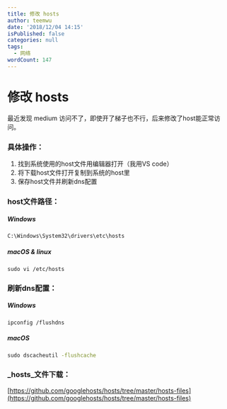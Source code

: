 ```yaml
---
title: 修改 hosts
author: teemwu
date: '2018/12/04 14:15'
isPublished: false
categories: null
tags:
  - 网络
wordCount: 147
---
```


# 修改 hosts

最近发现 medium 访问不了，即使开了梯子也不行，后来修改了host能正常访问。

### 具体操作：

1.  找到系统使用的host文件用编辑器打开（我用VS code）
2.  将下载host文件打开复制到系统的host里
3.  保存host文件并刷新dns配置  
      
    

### host文件路径：

##### Windows

```bat
C:\Windows\System32\drivers\etc\hosts

```

##### [](https://github.com/highsea/Hosts#mac-osx)macOS & linux

```
sudo vi /etc/hosts

```

### 刷新dns配置：

##### Windows

```
ipconfig /flushdns

```

##### macOS

```bat
sudo dscacheutil -flushcache

```

### _hosts_文件下载：

[https://github.com/googlehosts/hosts/tree/master/hosts-files](https://github.com/googlehosts/hosts/tree/master/hosts-files)
